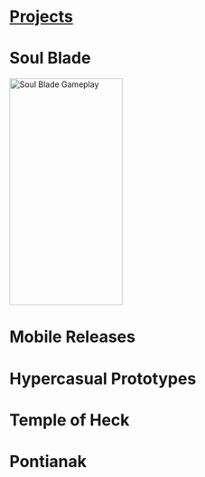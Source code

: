 ---
---
<html lang="en">
<head>
    <meta charset="UTF-8">
    <meta http-equiv="X-UA-Compatible" content="IE=edge">
    <meta name="viewport" content="width=device-width, initial-scale=1.0">
    <link rel="stylesheet" href="style.css">
</head>
<body>
    <h1><b><u>Projects</u></b></h1>
    <h1><b>Soul Blade</b></h1>
    <div>
    <img src="/personal-website/assets/gifs/SoulBladeGameplay.gif" alt="Soul Blade Gameplay" width="200" height="400"/>
    </div>
    <h1>Mobile Releases</h1>
    <div>
    </div>
    <h1>Hypercasual Prototypes</h1>
    <div>
    </div>
    <h1>Temple of Heck</h1>
    <div>
    </div>
    <h1>Pontianak</h1>
    <div>
    </div>
</body>
</html>
